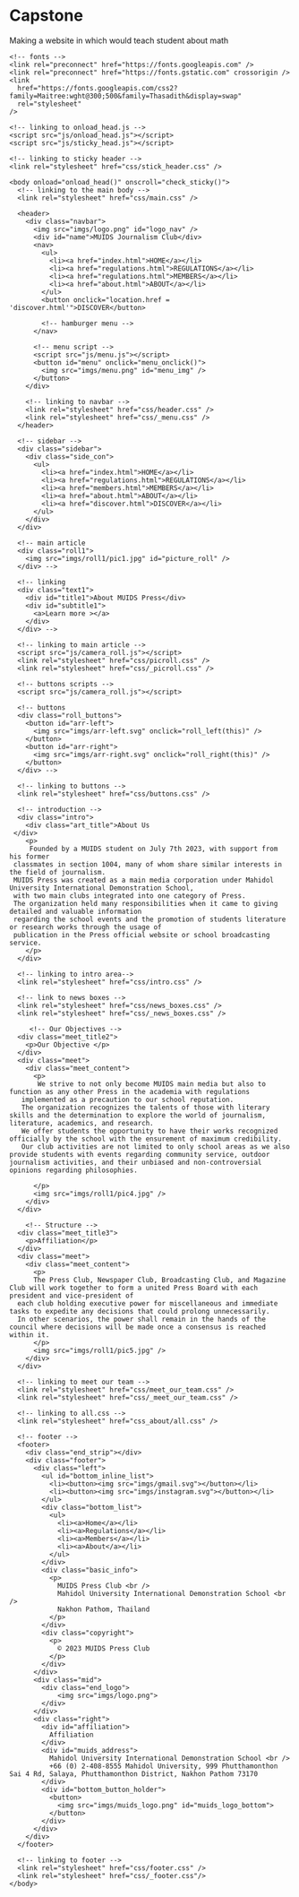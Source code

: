 # Capstone
Making a website in which would teach student about math
<!DOCTYPE html>
<html lang="en">
  <head>
    <meta charset="UTF-8" />
    <meta name="viewport" content="width=device-width, initial-scale=1.0" />
    <title>MUIDS Press | Home</title>
    <link rel="icon" type="image/x-icon" href="imgs/favicon.ico" />

    <!-- fonts -->
    <link rel="preconnect" href="https://fonts.googleapis.com" />
    <link rel="preconnect" href="https://fonts.gstatic.com" crossorigin />
    <link
      href="https://fonts.googleapis.com/css2?family=Maitree:wght@300;500&family=Thasadith&display=swap"
      rel="stylesheet"
    />

    <!-- linking to onload_head.js -->
    <script src="js/onload_head.js"></script>
    <script src="js/sticky_head.js"></script>

    <!-- linking to sticky header -->
    <link rel="stylesheet" href="css/stick_header.css" />

    <body onload="onload_head()" onscroll="check_sticky()">
      <!-- linking to the main body -->
      <link rel="stylesheet" href="css/main.css" />

      <header>
        <div class="navbar">
          <img src="imgs/logo.png" id="logo_nav" />
          <div id="name">MUIDS Journalism Club</div>
          <nav>
            <ul>
              <li><a href="index.html">HOME</a></li>
              <li><a href="regulations.html">REGULATIONS</a></li>
              <li><a href="regulations.html">MEMBERS</a></li>
              <li><a href="about.html">ABOUT</a></li>
            </ul>
            <button onclick="location.href = 'discover.html'">DISCOVER</button>

            <!-- hamburger menu -->
          </nav>

          <!-- menu script -->
          <script src="js/menu.js"></script>
          <button id="menu" onclick="menu_onclick()">
            <img src="imgs/menu.png" id="menu_img" />
          </button>
        </div>

        <!-- linking to navbar -->
        <link rel="stylesheet" href="css/header.css" />
        <link rel="stylesheet" href="css/_menu.css" />
      </header>

      <!-- sidebar -->
      <div class="sidebar">
        <div class="side_con">
          <ul>
            <li><a href="index.html">HOME</a></li>
            <li><a href="regulations.html">REGULATIONS</a></li>
            <li><a href="members.html">MEMBERS</a></li>
            <li><a href="about.html">ABOUT</a></li>
            <li><a href="discover.html">DISCOVER</a></li>
          </ul>
        </div>
      </div>

      <!-- main article 
      <div class="roll1">
        <img src="imgs/roll1/pic1.jpg" id="picture_roll" />
      </div> -->

      <!-- linking 
      <div class="text1">
        <div id="title1">About MUIDS Press</div>
        <div id="subtitle1">
          <a>Learn more ></a>
        </div>
      </div> -->

      <!-- linking to main article -->
      <script src="js/camera_roll.js"></script>
      <link rel="stylesheet" href="css/picroll.css" />
      <link rel="stylesheet" href="css/_picroll.css" />

      <!-- buttons scripts -->
      <script src="js/camera_roll.js"></script>

      <!-- buttons 
      <div class="roll_buttons">
        <button id="arr-left">
          <img src="imgs/arr-left.svg" onclick="roll_left(this)" />
        </button>
        <button id="arr-right">
          <img src="imgs/arr-right.svg" onclick="roll_right(this)" />
        </button>
      </div> -->

      <!-- linking to buttons -->
      <link rel="stylesheet" href="css/buttons.css" />

      <!-- introduction -->
      <div class="intro">
        <div class="art_title">About Us
	 </div>
        <p>
         Founded by a MUIDS student on July 7th 2023, with support from his former 
	 classmates in section 1004, many of whom share similar interests in the field of journalism. 
	 MUIDS Press was created as a main media corporation under Mahidol University International Demonstration School, 
	 with two main clubs integrated into one category of Press. 
	 The organization held many responsibilities when it came to giving detailed and valuable information 
	 regarding the school events and the promotion of students literature or research works through the usage of 
	 publication in the Press official website or school broadcasting service.
        </p>
      </div>

      <!-- linking to intro area-->
      <link rel="stylesheet" href="css/intro.css" />
	    
      <!-- link to news boxes -->
      <link rel="stylesheet" href="css/news_boxes.css" />
      <link rel="stylesheet" href="css/_news_boxes.css" />

	     <!-- Our Objectives -->
      <div class="meet_title2">
        <p>Our Objective </p>
      </div>
      <div class="meet">
        <div class="meet_content">
          <p>
           We strive to not only become MUIDS main media but also to function as any other Press in the academia with regulations 
	   implemented as a precaution to our school reputation. 
	   The organization recognizes the talents of those with literary skills and the determination to explore the world of journalism, literature, academics, and research. 
	   We offer students the opportunity to have their works recognized officially by the school with the ensurement of maximum credibility.
	   Our club activities are not limited to only school areas as we also provide students with events regarding community service, outdoor journalism activities, and their unbiased and non-controversial opinions regarding philosophies.

          </p>
          <img src="imgs/roll1/pic4.jpg" />  
        </div>
      </div>

	    <!-- Structure -->
      <div class="meet_title3">
        <p>Affiliation</p>
      </div>
      <div class="meet">
        <div class="meet_content">
          <p>
          The Press Club, Newspaper Club, Broadcasting Club, and Magazine Club will work together to form a united Press Board with each president and vice-president of 
	  each club holding executive power for miscellaneous and immediate tasks to expedite any decisions that could prolong unnecessarily. 
	  In other scenarios, the power shall remain in the hands of the council where decisions will be made once a consensus is reached within it.
          </p>
          <img src="imgs/roll1/pic5.jpg" /> 
        </div>
      </div>
	    
      <!-- linking to meet our team -->
      <link rel="stylesheet" href="css/meet_our_team.css" />
      <link rel="stylesheet" href="css/_meet_our_team.css" />

      <!-- linking to all.css -->
      <link rel="stylesheet" href="css_about/all.css" />

      <!-- footer -->
      <footer>
        <div class="end_strip"></div>
        <div class="footer">
          <div class="left">
            <ul id="bottom_inline_list">
              <li><button><img src="imgs/gmail.svg"></button></li>
              <li><button><img src="imgs/instagram.svg"></button></li>
            </ul>
            <div class="bottom_list">
              <ul>
                <li><a>Home</a></li>
                <li><a>Regulations</a></li>
                <li><a>Members</a></li>
                <li><a>About</a></li>
              </ul>
            </div>
            <div class="basic_info">
              <p>
                MUIDS Press Club <br />
                Mahidol University International Demonstration School <br />
                Nakhon Pathom, Thailand
              </p>
            </div>
            <div class="copyright">
              <p>
                © 2023 MUIDS Press Club
              </p>
            </div>
          </div>
          <div class="mid">
            <div class="end_logo">
                <img src="imgs/logo.png">
            </div>
          </div>
          <div class="right">
            <div id="affiliation">
              Affiliation
            </div>
            <div id="muids_address">
              Mahidol University International Demonstration School <br />
              +66 (0) 2-408-8555 Mahidol University, 999 Phutthamonthon Sai 4 Rd, Salaya, Phutthamonthon District, Nakhon Pathom 73170
            </div>
            <div id="bottom_button_holder">
              <button>
                <img src="imgs/muids_logo.png" id="muids_logo_bottom">
              </button>
            </div>
          </div>
        </div>
      </footer>

      <!-- linking to footer -->
      <link rel="stylesheet" href="css/footer.css" />
      <link rel="stylesheet" href="css/_footer.css"/>
    </body>
  </head>
</html>
